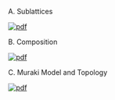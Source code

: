 A. Sublattices

[![pdf](https://img.shields.io/badge/PDF-Preview-lightblue?logo=read-the-docs)](https://github.com/royd4ly/quantum_wells/blob/main/Examples/qw1/A.%20Sublattices.pdf)

B. Composition

[![pdf](https://img.shields.io/badge/PDF-Preview-lightblue?logo=read-the-docs)](https://github.com/royd4ly/quantum_wells/blob/main/Examples/qw1/B.%20Composition.pdf)

C. Muraki Model and Topology

[![pdf](https://img.shields.io/badge/PDF-Preview-lightblue?logo=read-the-docs)](https://github.com/royd4ly/quantum_wells/blob/main/Examples/qw1/C.%20Muraki%20Model%20and%20Topology.pdf)
